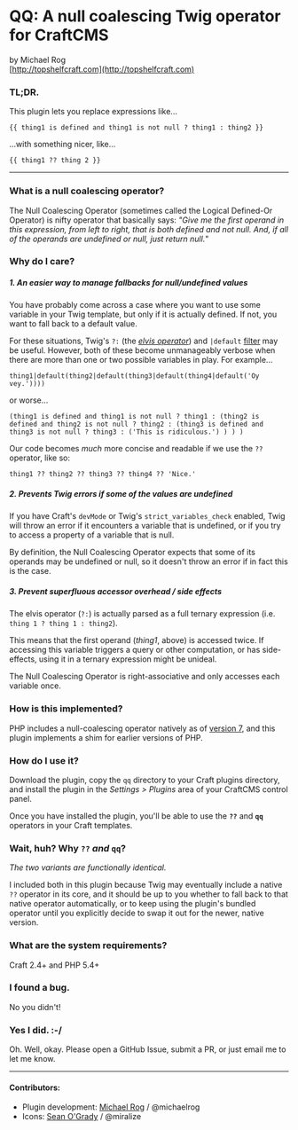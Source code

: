 # QQ: A null coalescing Twig operator for CraftCMS

by Michael Rog  
[http://topshelfcraft.com](http://topshelfcraft.com)



### TL;DR.

This plugin lets you replace expressions like...
```
{{ thing1 is defined and thing1 is not null ? thing1 : thing2 }}
```
...with something nicer, like...
```
{{ thing1 ?? thing 2 }}
``` 


   
* * *



### What is a null coalescing operator?

The Null Coalescing Operator (sometimes called the Logical Defined-Or Operator) is nifty operator that basically says: _"Give me the first operand in this expression, from left to right, that is both defined and not null. And, if all of the operands are undefined or null, just return null._"



### Why do I care?


##### 1. An easier way to manage fallbacks for null/undefined values

You have probably come across a case where you want to use some variable in your Twig template, but only if it is actually defined. If not, you want to fall back to a default value.

For these situations, Twig's `?:` (the [_elvis operator_](https://en.wikipedia.org/wiki/Elvis_operator)) and `|default` [filter](http://twig.sensiolabs.org/doc/filters/default.html) may be useful. However, both of these become unmanageably verbose when there are more than one or two possible variables in play. For example...
```
thing1|default(thing2|default(thing3|default(thing4|default('Oy vey.'))))
```
or worse...
```
(thing1 is defined and thing1 is not null ? thing1 : (thing2 is defined and thing2 is not null ? thing2 : (thing3 is defined and thing3 is not null ? thing3 : ('This is ridiculous.') ) ) )
```

Our code becomes _much_ more concise and readable if we use the `??` operator, like so:
```
thing1 ?? thing2 ?? thing3 ?? thing4 ?? 'Nice.'
```


##### 2. Prevents Twig errors if some of the values are undefined

If you have Craft's `devMode` or Twig's `strict_variables_check` enabled, Twig will throw an error if it encounters a variable that is undefined, or if you try to access a property of a variable that is null.

By definition, the Null Coalescing Operator expects that some of its operands may be undefined or null, so it doesn't throw an error if in fact this is the case.


##### 3. Prevent superfluous accessor overhead / side effects

The elvis operator (`?:`) is actually parsed as a full ternary expression (i.e. `thing 1 ? thing 1 : thing2`).

This means that the first operand (_thing1_, above) is accessed twice. If accessing this variable triggers a query or other computation, or has side-effects, using it in a ternary expression might be unideal.

The Null Coalescing Operator is right-associative and only accesses each variable once.



### How is this implemented?

PHP includes a null-coalescing operator natively as of [version 7](http://php.net/manual/en/language.operators.comparison.php), and this plugin implements a shim for earlier versions of PHP.



### How do I use it?

Download the plugin, copy the `qq` directory to your Craft plugins directory, and install the plugin in the _Settings > Plugins_ area of your CraftCMS control panel.

Once you have installed the plugin, you'll be able to use the **`??`** and **`qq`** operators in your Craft templates.

### Wait, huh? Why `??` _and_ `qq`?

_The two variants are functionally identical._

I included both in this plugin because Twig may eventually include a native `??` operator in its core, and it should be up to you whether to fall back to that native operator automatically, or to keep using the plugin's bundled operator until you explicitly decide to swap it out for the newer, native version.



### What are the system requirements?

Craft 2.4+ and PHP 5.4+



### I found a bug.

No you didn't!


### Yes I did.  :-/

Oh. Well, okay. Please open a GitHub Issue, submit a PR, or just email me to let me know.




* * *

#### Contributors:  
  
  - Plugin development: [Michael Rog](http://michaelrog.com) / @michaelrog
  - Icons: [Sean O'Grady](https://dribbble.com/miralize) / @miralize